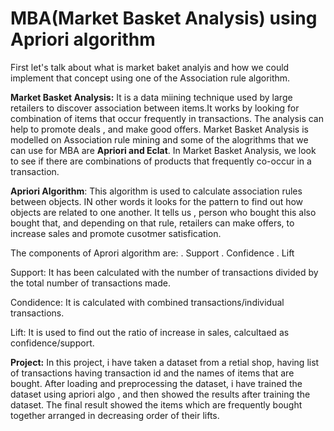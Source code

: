 # MBA(Market Basket Analysis) using Apriori algorithm
First let's talk about what is market baket analyis and how we could implement that concept using one of the Association 
rule algorithm.

**Market Basket Analysis:** It is a data miining technique used by large retailers to discover association between items.It works by 
looking for combination of items that occur frequently in transactions. The analysis can help to promote deals , and make good offers.
Market Basket Analysis is modelled on Association rule mining and some of the alogrithms that we can use for MBA are **Apriori and Eclat**.
In Market Basket Analysis, we look to see if there are combinations of products that frequently co-occur in a transaction.



**Apriori Algorithm**: This algorithm is used to calculate association rules between objects. IN other words it looks for the pattern to find out how objects are related to one another. It tells us , person who bought this also bought that, and depending on that rule, retailers can make offers, to increase sales and promote cusotmer satisfication.

The components of Aprori algorithm are:
. Support
. Confidence
. Lift

Support: It has been calculated with the number of transactions divided by the total number of transactions made.

Condidence: It is calculated with combined transactions/individual transactions.

Lift: It is used to find out the ratio of increase in sales, calcultaed as confidence/support.



**Project:** In this project, i have taken a dataset from a retial shop, having list of transactions having transaction id and the names of items that are bought.
After loading and preprocessing the dataset, i have trained the dataset using apriori algo , and then showed the results after training the dataset.
The final result showed the items which are frequently bought together arranged in decreasing order of their lifts.

